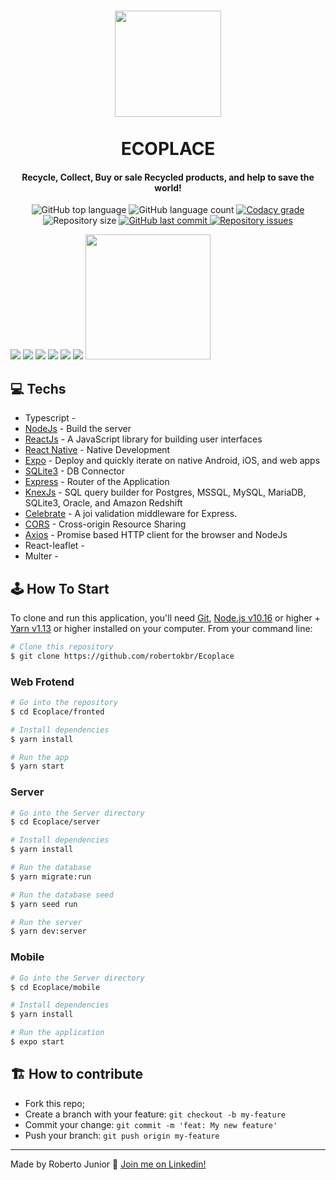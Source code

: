 <h1 align="center">
  <img src="https://github.com/robertokbr/Ecoplace/blob/master/frontend/src/assets/logoAlt.svg" width="170px" /><br>
  <br>
ECOPLACE
</h1>

<h4 align="center">
  Recycle, Collect, Buy or sale Recycled products, and help to save the world! 
</h4>
<p align="center">
<img alt="GitHub top language" src="https://img.shields.io/github/languages/top/robertokbr/Ecoplace.svg">

<img alt="GitHub language count" src="https://img.shields.io/github/languages/count/robertokbr/Ecoplace.svg">

<a href="https://www.codacy.com/app/robertokbr/Ecoplace?utm_source=github.com&amp;utm_medium=referral&amp;utm_content=robertokbr/Ecoplace&amp;utm_campaign=Badge_Grade">
  <img alt="Codacy grade" src="https://img.shields.io/codacy/grade/1b577a07dda843aba09f4bc55d1af8fc.svg">
</a>

<img alt="Repository size" src="https://img.shields.io/github/repo-size/robertokbr/Ecoplace.svg">
<a href="https://github.com/robertokbr/Ecoplace/commits/master">
  <img alt="GitHub last commit" src="https://img.shields.io/github/last-commit/robertokbr/Ecoplace.svg">
</a>

<a href="https://github.com/robertokbr/Ecoplace/issues">
  <img alt="Repository issues" src="https://img.shields.io/github/issues/robertokbr/Ecoplace.svg">
</a>
</p>


  <img src="https://github.com/robertokbr/Ecoplace/blob/master/Github/homepage.png" >
  <img src="https://github.com/robertokbr/Ecoplace/blob/master/Github/dash.png"  >
  <img src="https://github.com/robertokbr/Ecoplace/blob/master/Github/ecommerce.png" >
  <img src="https://github.com/robertokbr/Ecoplace/blob/master/Github/ecoleta.png"  >
  <img src="https://github.com/robertokbr/Ecoplace/blob/master/Github/anuncios.png" >
  <img src="https://github.com/robertokbr/Ecoplace/blob/master/Github/map.png" >
  <img src="https://github.com/robertokbr/Ecoplace/blob/master/Github/Home.png" width="200px">

## 💻 Techs
- Typescript -
- [NodeJs](https://nodejs.org/en/) - Build the server
- [ReactJs](https://reactjs.org) - A JavaScript library for building user interfaces
- [React Native](https://reactnative.dev) - Native Development
- [Expo](https://expo.io) - Deploy and quickly iterate on native Android, iOS, and web apps
- [SQLite3](https://www.sqlite.org) - DB Connector
- [Express](https://expressjs.com/) - Router of the Application
- [KnexJs](http://knexjs.org) - SQL query builder for Postgres, MSSQL, MySQL, MariaDB, SQLite3, Oracle, and Amazon Redshift
- [Celebrate](https://github.com/arb/celebrate) - A joi validation middleware for Express.
- [CORS](https://www.npmjs.com/package/cors) - Cross-origin Resource Sharing
- [Axios](https://github.com/axios/axios) - Promise based HTTP client for the browser and NodeJs
- React-leaflet - 
- Multer - 


## 🕹 How To Start

To clone and run this application, you'll need [Git](https://git-scm.com), [Node.js v10.16][nodejs] or higher + [Yarn v1.13][yarn] or higher installed on your computer. From your command line:

```bash
# Clone this repository
$ git clone https://github.com/robertokbr/Ecoplace
```

### Web Frotend

```bash
# Go into the repository
$ cd Ecoplace/fronted

# Install dependencies
$ yarn install

# Run the app
$ yarn start
```

### Server

```bash
# Go into the Server directory
$ cd Ecoplace/server

# Install dependencies
$ yarn install

# Run the database
$ yarn migrate:run

# Run the database seed
$ yarn seed run

# Run the server
$ yarn dev:server
```
### Mobile

```bash
# Go into the Server directory
$ cd Ecoplace/mobile

# Install dependencies
$ yarn install

# Run the application
$ expo start
```

## 🏗 How to contribute

- Fork this repo;
- Create a branch with your feature: `git checkout -b my-feature`
- Commit your change: `git commit -m 'feat: My new feature'`
- Push your branch: `git push origin my-feature`

---

Made by Roberto Junior :wave: [Join me on Linkedin!](https://www.linkedin.com/in/robertojrcdc/)

[nodejs]: https://nodejs.org/
[yarn]: https://yarnpkg.com/
[vc]: https://code.visualstudio.com/
[vceditconfig]: https://marketplace.visualstudio.com/items?itemName=EditorConfig.EditorConfig
[vceslint]: https://marketplace.visualstudio.com/items?itemName=dbaeumer.vscode-eslint


